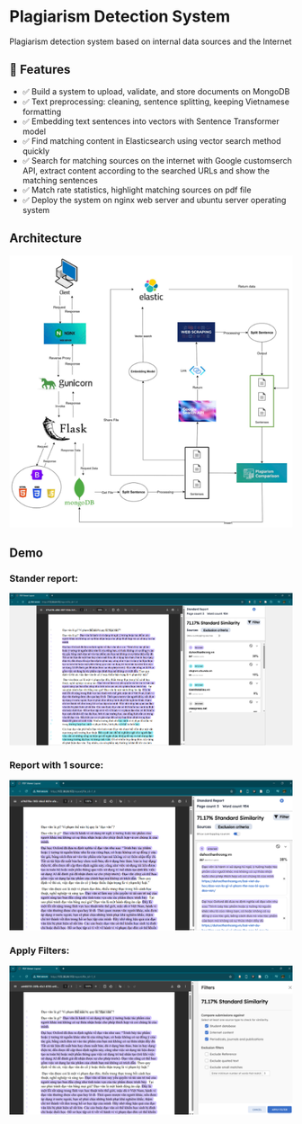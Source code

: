 
# Plagiarism Detection System

Plagiarism detection system based on internal data sources and the Internet


## 🚀 Features

- ✅ Build a system to upload, validate, and store documents on MongoDB
- ✅ Text preprocessing: cleaning, sentence splitting, keeping Vietnamese formatting
- ✅ Embedding text sentences into vectors with Sentence Transformer model
- ✅ Find matching content in Elasticsearch using vector search method quickly
- ✅ Search for matching sources on the internet with Google customserch API, extract content according to the searched URLs and show the matching sentences
- ✅ Match rate statistics, highlight matching sources on pdf file
- ✅ Deploy the system on nginx web server and ubuntu server operating system


## Architecture

![screenshot](images/architecture.png)

## Demo

### Stander report:
![screenshot](images/stander_report.png)

### Report with 1 source:
![screenshot](images/report_1_school.png)

### Apply Filters:
![screenshot](images/filters.png)

